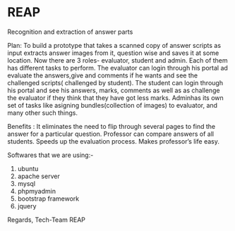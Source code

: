 # REAP
Recognition and extraction of answer parts

Plan:
To build a prototype that takes a scanned copy of answer scripts as input extracts answer images from it, question wise and
saves it at some location. Now there are 3 roles- evaluator, student and admin. Each of them has different tasks to perform.
The evaluator can login through his portal ad evaluate the answers,give and comments if he wants and see the challenged scripts( challenged by student).
The student can login through his portal and see his answers, marks, comments as well as as challenge the evaluator if they think
that they have got less marks.
Adminhas its own set of tasks like asigning bundles(collection of images) to evaluator, and many other such things.

Benefits :
It eliminates the need to flip through several pages to find the answer for a particular question. 
Professor can compare answers of all students.
Speeds up the evaluation process.
Makes professor’s life easy.


Softwares that we are using:-
1) ubuntu 
2) apache server
3) mysql
4) phpmyadmin
5) bootstrap framework
6) jquery

Regards,
Tech-Team REAP
